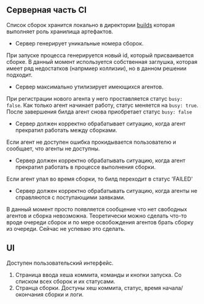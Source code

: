 ## Серверная часть CI
Список сборок хранится локально в директории [builds](./data/builds) которая выполняет роль хранилища артефактов.

- Сервер генерирует уникальные номера сборок.

При запуске процесса генерируется новый id, который присваивается сборке. В данный момент используется собственная заглушка,
которая имеет ряд недостатков (напрмиер коллизии), но в данном решении подходит.
 
- Сервер максимально утилизирует имеющихся агентов.

При регистрации нового агента у него проставляется статус `busy: false`. Как только агент начинает работу, статус
 меняется на `busy: true`. После завершения билда агент снова приобретает статус `busy: false`
- Сервер должен корректно обрабатывает ситуацию, когда агент прекратил работать между сборками.

Если агент не доступен ошибка прокидывается пользователю и сообщает, что агенты не доступны.

- Сервер должен корректно обрабатывать ситуацию, когда агент прекратил работать в процессе выполнения сборки.

Если агент упал во время сборки, то билд переходит в статус 'FAILED'
- Сервер должен корректно обрабатывать ситуацию, когда агенты не справляются с поступающими заявками.

В данный момент просто появляется сообщение что нет свободных агентов и сборка невозможна. Теоретически можно сделать 
что-то вроде очереди сборок и по мере освобождения агентов брать сборку из очереди. Сейчас не успеваю это сделать. 

## UI

Доступен пользовательский интерфейс.
1. Страница ввода хеша коммита, команды и кнопки запуска. Со списком всех сборок и их статусами.
2. Странца сборки. Достуны хеш коммита, статус, время начала/окончания сборки и логи.